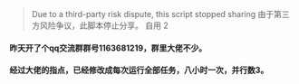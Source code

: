 > Due to a third-party risk dispute, this script stopped sharing
> 由于第三方风险争议，此脚本停止分享。
> 自用   2
#### 昨天开了个qq交流群群号1163681219，群里大佬不少。     
#### 经过大佬的指点，已经修改成每次运行全部任务，八小时一次，并行数3。
